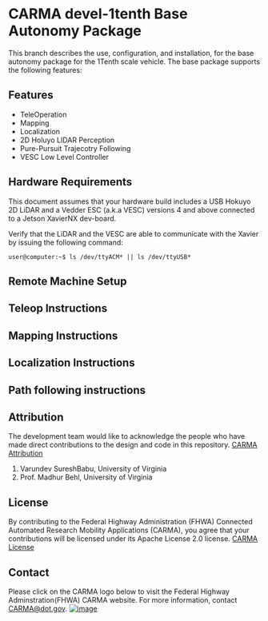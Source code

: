 <!---
# CARMA 1tenth
 ![IMG_1187](https://user-images.githubusercontent.com/49401497/73483195-06a20880-436d-11ea-90c9-7af8032146c0.JPG)
-->

# CARMA devel-1tenth Base Autonomy Package
This branch describes the use, configuration, and installation, for the base autonomy package for the 1Tenth scale vehicle.
The base package supports the following features:

## Features
- TeleOperation
- Mapping
- Localization
- 2D Holuyo LIDAR Perception
- Pure-Pursuit Trajecotry Following
- VESC Low Level Controller

## Hardware Requirements

This document assumes that your hardware build includes a USB Hokuyo 2D LiDAR and a Vedder ESC (a.k.a VESC) versions 4 and above connected to a Jetson XavierNX dev-board.

Verify that the LiDAR and the VESC are able to communicate with the Xavier by issuing the following command:

```shell
user@computer:~$ ls /dev/ttyACM* || ls /dev/ttyUSB*
```

## Remote Machine Setup

## Teleop Instructions

## Mapping Instructions

## Localization Instructions

## Path following instructions

## Attribution
The development team would like to acknowledge the people who have made direct contributions to the design and code in this repository. [CARMA Attribution](https://github.com/usdot-fhwa-stol/CARMAPlatform/blob/develop/ATTRIBUTION.md)

1. Varundev SureshBabu, University of Virginia
2. Prof. Madhur Behl, University of Virginia

## License
By contributing to the Federal Highway Administration (FHWA) Connected Automated Research Mobility Applications (CARMA), you agree that your contributions will be licensed under its Apache License 2.0 license. [CARMA License](https://github.com/usdot-fhwa-stol/CARMAPlatform/blob/develop/docs/License.md)
## Contact
Please click on the CARMA logo below to visit the Federal Highway Adminstration(FHWA) CARMA website. For more information, contact CARMA@dot.gov. 
[![image](https://user-images.githubusercontent.com/49401497/73481729-7367d380-436a-11ea-9ba9-c343eb99da82.png)](https://highways.dot.gov/research/research-programs/operations/CARMA)
